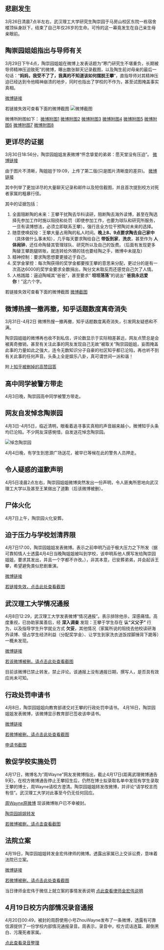 ## 悲剧发生
3月26日清晨7点半左右，武汉理工大学研究生陶崇园于马房山校区东院一栋宿舍楼顶纵身跃下，结束了自己年仅26岁的生命。可怜的这一幕竟发生在自己亲生母亲眼前。

## 陶崇园姐姐指出与导师有关
3月29日下午4点，陶崇园姐姐在微博上发表话题为“寒门研究生不堪重负，长期被导师精神压迫致死”的微博，曝出数张聊天记录截图，以及陶生前对母亲的最后一句话：“**妈妈，我受不了了，我真的不知道该如何摆脱王攀**”，直指导师对其精神压迫已经达到令他精神崩溃的地步，同时也指出了学校的不作为，甚至试图掩盖事实真相。

[微博链接](https://m.weibo.cn/status/4222940117143306?sourceType=qq&from=1084295010&wm=20005_0002&featurecode=newtitle)

若链接失效可查看下面的微博截图
![微博截图](img/微博1.jpg)

微博所附图如下：
[微博附图1](img/微博1-1.jpg)
[微博附图2](img/微博1-2.jpg)
[微博附图3](img/微博1-3.jpg)
[微博附图4](img/微博1-4.jpg)
[微博附图5](img/微博1-5.jpg)
[微博附图6](img/微博1-6.jpg)
[微博附图7](img/微博1-7.jpg)
[微博附图8](img/微博1-8.jpg)

## 更详尽的证据
3月30日18:56分，陶崇园姐姐发表微博“怀念挚爱的弟弟：愿天堂没有压迫”。
[微博链接](https://m.weibo.cn/status/4223345052931908?sourceType=qq&from=1084295010&wm=20005_0002&featurecode=newtitle)

由于图片不清晰，陶姐姐于19:09，上传了第二版(只是图片清晰度的差异)。
[微博链接](https://m.weibo.cn/status/4223348210266556?sourceType=qq&from=1084295010&wm=20005_0002&featurecode=newtitle)

其中列举了更加详尽的大量聊天记录和邮件以及短信截图，并且首次提到校方对死者家属的粗暴行径。

其中的证据包括：
1. 全面阻断陶的未来：王攀干扰陶去华科读研，阻断陶去海外读博，甚至在陶选择先参加工作时施以阻挠和处罚（即使参加工作，也要为球队和研究所服务，一旦有读博想法，必须立即联系王攀）。强行且全方位干预陶对未来的选择。
2. 随意使唤奴役：王攀大量占用陶的私人时间。**晚上8、9点要求陶去自己家中**（具体做什么事未知），几乎每天要求陶给自己 **带饭到家**，**洗衣**，甚至作为 **人体闹钟**，还任命陶替其管理球队、研究所以及自己的饭费。（后面有发现更多陶替王攀跑腿转账，就连转给外甥的钱也要经陶之手，微博中未提及）
3. 精神控制：要求陶思想要更接近于自己。
4. 奖学金掌控：每次陶获得的奖学金都要按王攀的意思来分配，更过分的是有一次高达6000的奖学金要求全数捐出，陶分文未取反而还感觉自己欠了人情。
5. 人格践踏：逼迫陶喊其“爸爸”，甚至要求“ **坦坦荡荡**”的说出“ **爸我永远爱你**！”这六个字。

若链接失效可查看下面的微博截图
[微博截图](img/微博2.md)

## 微博热搜一撤再撤，知乎话题数度离奇消失
3月31日-4月2日 微博热搜一撤再撤，知乎话题数度离奇消失，引发网友疑惑和不满。

陶崇园姐姐的微博再也收不到私信，评论数显示于实际相差甚远，网友点赞总是会被离奇撤销，甚至有关注此事的网友发现自己无故“被取关”陶崇园姐姐，妄图掩盖此事的力量如此之强大，连令无数知识分子自豪的社区知乎都已沦陷，再也听不到有关此事的任何声音。头条上全是娱乐八卦，真可谓世间一派和谐！

附上[知乎被删掉的高赞回答](img/知乎38K.md)


## 高中同学被警方带走
4月3日晚，陶崇园高中同学被警方带走。

## 网友自发悼念陶崇园
4月3日-4月5日，临近清明，眼看着追寻事实真相的声音越来越小，微博知乎头条均已沦陷。不少网友深感惋惜，自发送花悼念陶崇园。

![悼念陶崇园](img/悼念陶崇园.jpg)

4月4日晚，有学生到思源广场送花，被早已等候在此的警务人员押走。

## 令人疑惑的道歉声明
4月5日凌晨2点左右，陶崇园姐姐微博突然发出一份声明，令人匪夷所思地向武汉理工大学以及甚至王某做出了道歉（后该微博被删）。

## 尸体火化
4月7日上午，陶崇园火化安葬。

## 迫于压力与学校划清界限
4月7日17:00，陶崇园姐姐发表微博。表示之前申明乃迫于极大压力之下所发（据可靠知情人士透露4月4日当晚陶姐姐被叫到学校，该申明系他人撰写发给陶崇园姐姐，要求其发出，并且一个字都不许改。），非其本意，已安葬弟弟，并会起诉王攀，希望避免类似悲剧重演。

[微博链接](https://m.weibo.cn/status/4226214980236417?sourceType=qq&from=1084295010&wm=20005_0002&featurecode=newtitle)

[若链接失效，点击此处查看截图](img/微博4-7.jpg)

## 武汉理工大学情况通报
4月8日12:29，武汉理工大学发表微博“情况通报”。表示排除他杀，深感痛惜。高度重视，已协助家属善后，经 **深入调查** 发现：王攀于学生存在 **认“义父子”** 行为，以及指导学生升学就业方式 **欠妥**，其他情况（家属所说的阻挠去他校读研海外读博、侵占学生经济利益（分配奖学金）、让学生到家洗衣送饭捏脚捶背下跪等）一概未发现。

[微博链接](https://m.weibo.cn/status/4226509110027138?sourceType=qq&from=1084295010&wm=20005_0002&featurecode=newtitle)

[若该微博被删，请点击此处查看截图](img/武理情况通报.md)

目前该微博已禁止转发，禁止评论。该通报上没有通报日期，撰写人，是否具有效应尚未可知。

## 行政处罚申请书
4月8日，陶崇园姐姐向教育部递交对王攀的行政处罚申请书。
4月16日，陶崇园姐姐发表微博，该微博显示教育部已签收该申请书。

[微博链接](https://m.weibo.cn/status/4229484297577660?sourceType=qq&from=1084295010&wm=20005_0002&featurecode=newtitle)

[若微博被删，请点击此处查看截图](img/微博4-16.jpg)

[申请书截图](img/对王攀行政处罚申请书.md)

## 敦促学校实施处罚
4月17日，微博名为“周Wayne”网友发微博指出，截止4月17日(距离武理微博通告9天)，在校方微博通告停止王攀招生后，仍然在博士拟录取名单中发现有学生录取王攀的博士，周Wayne请校方澄清。陶崇园姐姐转发改微博，并评论“请学校言而有信”。武汉理工大学对此事至今仍无任何回应。

[周Wayne原微博](https://m.weibo.cn/status/4229888686757849?sourceType=qq&from=1084295010&wm=20005_0002&featurecode=newtitle) 现该微博账户已不幸被封。

[陶崇园姐姐转发](https://m.weibo.cn/status/4229896316034287?sourceType=qq&from=1084295010&wm=20005_0002&featurecode=newtitle)

[若微博被删，请点击查看截图](img/微博4-17.jpg)


## 法院立案
4月19日，陶崇园姐姐转发金宏伟律师的微博。透露出家属已上交诉讼费，意味着法院已立案。

[微博链接](https://m.weibo.cn/status/4230135429732775?sourceType=qq&from=1084295010&wm=20005_0002&featurecode=newtitle)

[若微博被删，请点击此处查看截图](img/微博4-19.md)

当日律师金宏伟于微信上就立案的事情发表说明
[点此查看律师金宏伟说明](img/律师金宏伟说明.md)

## 4月19日校方内部情况录音通报
4月20日00:49，被封的周蔚使用小号ZhouWayne发布了一条微博，透露有可靠信源提供了一份学校内部情况通报录音。周表示，录音中，校方谎话连篇、颠倒黑白、污蔑死者家属。

[点此查看录音整理](img/4月19日校方内部通报录音整理.md)
